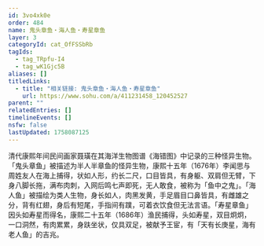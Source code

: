 ```yaml
---
id: 3vo4xk0e
order: 484
name: 鬼头章鱼・海人鱼・寿星章鱼
layer: 3
categoryId: cat_OfFSSbRb
tagIds:
  - tag_TRpfu-I4
  - tag_wK1Gjc5B
aliases: []
titledLinks:
  - title: "相关链接: 鬼头章鱼・海人鱼・寿星章鱼"
    url: https://www.sohu.com/a/411231458_120452527
parent: ""
relatedEntries: []
timelineEvents: []
nsfw: false
lastUpdated: 1758087125
---
```


清代康熙年间民间画家聂璜在其海洋生物图谱《海错图》中记录的三种怪异生物。「鬼头章鱼」被描述为半人半章鱼的怪异生物，康熙十五年（1676年）李闻思与周姓友人在海上捕得，状如人形，约长二尺，口目皆具，有身躯、双肩但无臂，下身八脚长拖，满布肉刺，入网后鸣七声即死，无人敢食，被称为「鱼中之鬼」。「海人鱼」被描绘为类人生物，身长如人，肉黑发黄，手足眉目口鼻皆具，有雌雄之分，背有红翅，身后有短尾，手指间有蹼，可着衣饮食但无法言语。「寿星章鱼」因头如寿星而得名，康熙二十五年（1686年）渔民捕得，头如寿星，双目炯炯，一口洞然，有肉累累，身趺坐状，仅具双足，被献予王宦，有「天有长庚星，海有老人鱼」的吉兆。